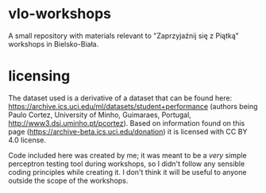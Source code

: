 # vlo-workshops
A small repository with materials relevant to "Zaprzyjaźnij się z Piątką" workshops in Bielsko-Biała.

# licensing

The dataset used is a derivative of a dataset that can be found here: https://archive.ics.uci.edu/ml/datasets/student+performance (authors being Paulo Cortez, University of Minho, Guimaraes, Portugal, http://www3.dsi.uminho.pt/pcortez). Based on information found on this page (https://archive-beta.ics.uci.edu/donation) it is licensed with CC BY 4.0 license.

Code included here was created by me; it was meant to be a *very* simple perceptron testing tool during workshops, so I didn't follow any sensible coding principles while creating it. I don't think it will be useful to anyone outside the scope of the workshops. 

